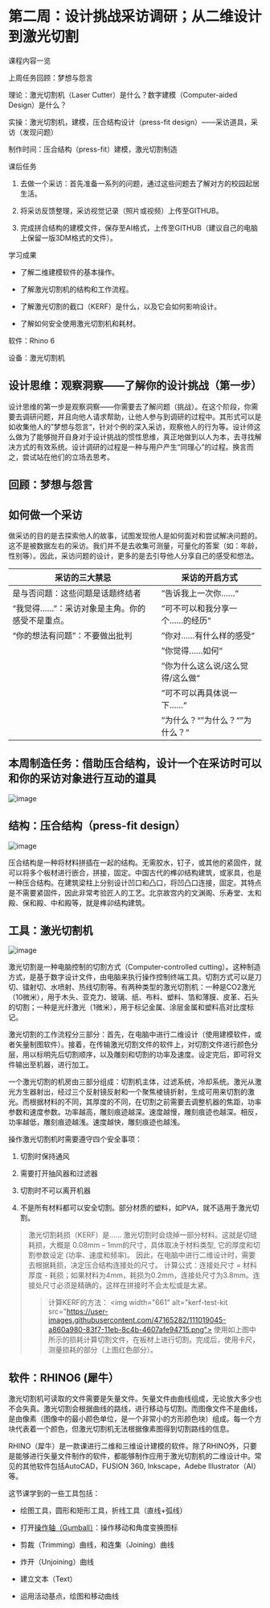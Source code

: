 # 第二周：设计挑战采访调研；从二维设计到激光切割

课程内容一览

上周任务回顾：梦想与怨言

理论：激光切割机（Laser Cutter）是什么？数字建模（Computer-aided Design）是什么？

实操：激光切割机，建模，压合结构设计（press-fit design）——采访道具，采访（发现问题）

制作时间：压合结构（press-fit）建模，激光切割制造

课后任务

1. 去做一个采访：首先准备一系列的问题，通过这些问题去了解对方的校园起居生活。

2. 将采访反馈整理，采访视觉记录（照片或视频）上传至GITHUB。

3. 完成拼合结构的建模文件，保存至AI格式，上传至GITHUB（建议自己的电脑上保留一版3DM格式的文件）。

学习成果

* 了解二维建模软件的基本操作。

* 了解激光切割机的结构和工作流程。

* 了解激光切割的截口（KERF）是什么，以及它会如何影响设计。

* 了解如何安全使用激光切割机和耗材。

软件：Rhino 6

设备：激光切割机

## 设计思维：观察洞察——了解你的设计挑战（第一步）

设计思维的第一步是观察洞察——你需要去了解问题（挑战）。在这个阶段，你需要去调研问题，并且向他人请求帮助，让他人参与到调研的过程中。其形式可以是如收集他人的”梦想与怨言“，针对个例的深入采访，观察他人的行为等。设计师这么做为了能够抛开自身对于设计挑战的惯性思维，真正地做到以人为本，去寻找解决方式的有效系统。设计调研的过程是一种与用户产生“同理心”的过程。换言而之，尝试站在他们的立场去思考。

## 回顾：梦想与怨言

## 如何做一个采访

做采访的目的是去探索他人的故事，试图发现他人是如何面对和尝试解决问题的。这不是被数据左右的采访。我们并不是去收集可测量，可量化的答案（如：年龄，性别等）。因此，采访问题的设计，更多的是去引导他人分享自己的感受和想法。

|  采访的三大禁忌  | 采访的开启方式 |
|  ----  | ----  |
| 是与否问题：这些问题是话题终结者 | ”告诉我上一次你……“ |
| “我觉得……”：采访对象是主角。你的感受不是重点。 | ”可不可以和我分享一个……的经历“ |
| “你的想法有问题”：不要做出批判 | ”你对……有什么样的感受“ |
| | ”你觉得……如何“ |
| | ”你为什么这么说/这么觉得/这么做“ |
| | ”可不可以再具体说一下……“ |
| | ”为什么？“”为什么？“”为什么？“ |

## 本周制造任务：借助压合结构，设计一个在采访时可以和你的采访对象进行互动的道具

![image](https://user-images.githubusercontent.com/47165282/111018707-5ae33d00-83f5-11eb-93d7-8bcf8be78234.png)

## 结构：压合结构（press-fit design）

![image](https://user-images.githubusercontent.com/47165282/111018543-63874380-83f4-11eb-9808-09ec531fee80.png)

压合结构是一种将材料拼插在一起的结构。无需胶水，钉子，或其他的紧固件，就可以将多个板材进行嵌合，拼接，固定。中国古代的榫卯结构建筑，或家具，也是一种压合结构。在建筑梁柱上分别设计凹口和凸口，将凹凸口连接，固定。其特点是不需要紧固件，因此非常考验匠人的工艺。北京故宫内的文渊阁、乐寿堂、太和殿、保和殿、中和殿等，就是榫卯结构建筑。

## 工具：激光切割机

![image](https://user-images.githubusercontent.com/47165282/111018711-6898c280-83f5-11eb-9ec2-cc896db2b73a.png)

激光切割是一种电脑控制的切割方式（Computer-controlled cutting）。这种制造方式，是基于数字设计文件，由电脑来执行操作控制终端工具。切割方式可以是刀切、镭射切、水喷射、热线切割等。有两种类型的激光切割机：一种是CO2激光（10微米），用于木头、亚克力、玻璃、纸、布料、塑料、箔和薄膜、皮革、石头的切割；一种是光纤激光（1微米），用于标记金属、涂层金属和塑料高对比度标记。

激光切割的工作流程分三部分：首先，在电脑中进行二维设计（使用建模软件，或者矢量制图软件）。接着，在传输激光切割文件的软件上，对切割文件进行颜色分层，用以标明先后切割顺序，以及雕刻和切割的功率及速度。设定完后，即可将文件输出至机器，进行加工。

一个激光切割的机房由三部分组成：切割机主体，过滤系统，冷却系统。激光从激光方生器射出，经过三个反射镜反射和一个聚焦棱镜折射，生成可用来切割的激光。而根据材料的不同，其厚度的不同，在切割之前需要去调整机器的焦距，功率参数和速度参数。功率越高，雕刻痕迹越深。速度越慢，雕刻痕迹也越深。相反，功率越低，雕刻痕迹越浅。速度越快，雕刻痕迹也越浅。

操作激光切割机时需要遵守四个安全事项：

1. 切割时保持通风

2. 需要打开抽风器和过滤器

3. 切割时不可以离开机器

4. 不是所有材料都可以安全切割。部分材质的塑料，如PVA，就不适用于激光切割。

> 激光切割耗损（KERF）是……
> 激光切割时会烧掉一部分材料。这就是切缝耗损，大概是 0.08mm – 1mm的尺寸，具体取决于材料类型, 它的厚度和切割参数设定 (功率、速度和频率)。
> 因此，在电脑中进行二维设计时，需要去根据耗损，决定压合结构连接处的尺寸。
> 计算公式：连接处尺寸 = 材料厚度 - 耗损；如果材料为4mm，耗损为0.2mm，连接处尺寸为3.8mm。连接处尺寸必须是精确的，这样在拼接时不会太松或是太紧。
> > 计算KERF的方法：
> > <img width="661" alt="kerf-test-kit src="https://user-images.githubusercontent.com/47165282/111019045-a860a980-83f7-11eb-8c4b-4607afe94715.png">
> > 使用如上图中所示的损耗计算切割文件，在板材上进行切割。完成后，使用卡尺，测量损耗的部分（上图红色部分）。

## 软件：RHINO6 (犀牛）

激光切割机可读取的文件需要是矢量文件。矢量文件由曲线组成，无论放大多少也不会失真。激光切割会根据曲线的路线，进行移动与切割。而图像文件不是曲线，是由像素（图像中的最小颜色单位，是一个非常小的方形颜色块）组成。每一个方块代表着一个颜色，但激光切割机无法根据像素图得到切割路线的信息。

RHINO（犀牛）是一款课进行二维和三维设计建模的软件。除了RHINO外，只要是能够进行矢量文件制作的软件，都能够制作应用于激光切割机的二维设计中。常见的其他软件包括AutoCAD，FUSION 360, Inkscape，Adebe Illustrator（AI）等。

这节课学到的一些工具包括：

* 绘图工具，圆形和矩形工具，折线工具（直线+弧线）

* 打开[操作轴（Gumball）](http://docs.mcneel.com/rhino/mac/help/zh-cn/commands/gumball.htm)：操作移动和角度变换图标 

* 剪裁（Trimming）曲线，和连集（Joining）曲线

* 炸开（Unjoining）曲线

* 建立文本（Text）

* 运用活动基点，绘图和移动曲线
